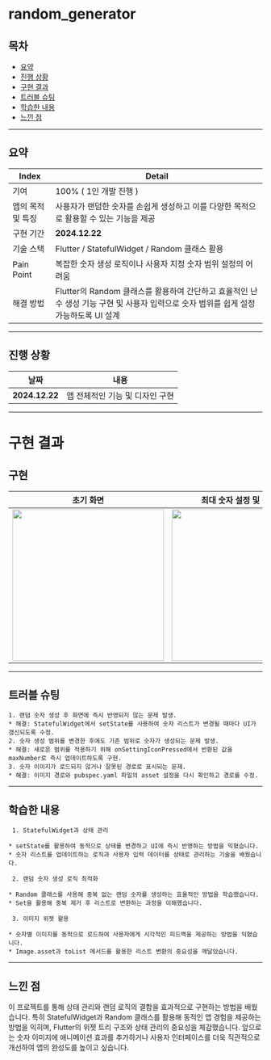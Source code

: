 # random_generator

## 목차 
- [요약](#요약)
- [진행 상황](#진행-상황)
- [구현 결과](#구현-결과)
- [트러블 슈팅](#트러블-슈팅)
- [학습한 내용](#학습한-내용)
- [느낀 점](#느낀-점)

-------------

## 요약

|Index|Detail|
|------|---|
|기여|100% ( 1인 개발 진행 ) |
|앱의 목적 및 특징|사용자가 랜덤한 숫자를 손쉽게 생성하고 이를 다양한 목적으로 활용할 수 있는 기능을 제공|
|구현 기간| **2024.12.22**|
|기술 스택| Flutter / StatefulWidget / Random 클래스 활용|
|Pain Point|복잡한 숫자 생성 로직이나 사용자 지정 숫자 범위 설정의 어려움|
|해결 방법| Flutter의 Random 클래스를 활용하여 간단하고 효율적인 난수 생성 기능 구현 및 사용자 입력으로 숫자 범위를 쉽게 설정 가능하도록 UI 설계 |

-------------

## 진행 상황

|날짜|내용|
|------|---|
|**2024.12.22**|앱 전체적인 기능 및 디자인 구현|


-------------

# 구현 결과

## 구현

|초기 화면|최대 숫자 설정 및 결과 화면|
|:----:|:----:|
|<img src="https://github.com/user-attachments/assets/d8c44d76-086b-4491-8467-88939523669b" width="300">|<img src="https://github.com/user-attachments/assets/d1a36d31-073e-44ef-be76-26ce4be0973e" width="300">|

-------------

## 트러블 슈팅

    1. 랜덤 숫자 생성 후 화면에 즉시 반영되지 않는 문제 발생.
    * 해결: StatefulWidget에서 setState를 사용하여 숫자 리스트가 변경될 때마다 UI가 갱신되도록 수정.
    2. 숫자 생성 범위를 변경한 후에도 기존 범위로 숫자가 생성되는 문제 발생.
    * 해결: 새로운 범위를 적용하기 위해 onSettingIconPressed에서 반환된 값을 maxNumber로 즉시 업데이트하도록 구현.
    3. 숫자 이미지가 로드되지 않거나 잘못된 경로로 표시되는 문제.
    * 해결: 이미지 경로와 pubspec.yaml 파일의 asset 설정을 다시 확인하고 경로를 수정.


-------------

## 학습한 내용

     1. StatefulWidget과 상태 관리

    * setState를 활용하여 동적으로 상태를 변경하고 UI에 즉시 반영하는 방법을 익혔습니다.
    * 숫자 리스트를 업데이트하는 로직과 사용자 입력 데이터를 상태로 관리하는 기술을 배웠습니다.

     2. 랜덤 숫자 생성 로직 최적화

    * Random 클래스를 사용해 중복 없는 랜덤 숫자를 생성하는 효율적인 방법을 학습했습니다.
    * Set을 활용해 중복 제거 후 리스트로 변환하는 과정을 이해했습니다.

     3. 이미지 위젯 활용

    * 숫자별 이미지를 동적으로 로드하여 사용자에게 시각적인 피드백을 제공하는 방법을 익혔습니다.
    * Image.asset과 toList 메서드를 활용한 리스트 변환의 중요성을 깨달았습니다.

-------------

## 느낀 점

 이 프로젝트를 통해 상태 관리와 랜덤 로직의 결합을 효과적으로 구현하는 방법을 배웠습니다. 특히 StatefulWidget과 Random 클래스를 활용해 동적인 앱 경험을 제공하는 방법을 익히며, Flutter의 위젯 트리 구조와 상태 관리의 중요성을 체감했습니다. 앞으로는 숫자 이미지에 애니메이션 효과를 추가하거나 사용자 인터페이스를 더욱 직관적으로 개선하여 앱의 완성도를 높이고 싶습니다.


